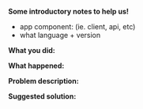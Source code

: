 <!--
Thanks for your interest in the project. We appreciate bugs filed and PRs submitted!
Please make sure that you are familiar with and follow the Code of Conduct for
this project (found in the CODE_OF_CONDUCT.md file).

Please fill out this template with all the relevant information so we can
understand what's going on and fix the issue.

We encourage you to consider fixing the issue you are submitting. Kent C. Dodds has a great tutorial on contributing to Open source here: http://kcd.im/pull-request
-->

**Some introductory notes to help us!**

- app component: (ie. client, api, etc)
- what language + version


**What you did:**



**What happened:**

<!-- Please provide the full error message/screenshots/anything -->


**Problem description:**


**Suggested solution:**

